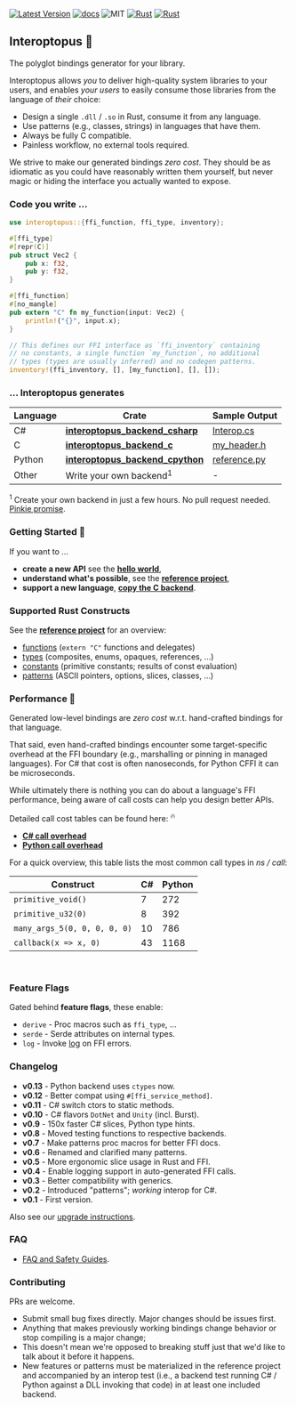 
[![Latest Version]][crates.io]
[![docs]][docs.rs]
![MIT]
[![Rust](https://img.shields.io/badge/rust-1.53%2B-blue.svg?maxAge=3600)](https://github.com/ralfbiedert/interoptopus)
[![Rust](https://github.com/ralfbiedert/interoptopus/actions/workflows/rust.yml/badge.svg?branch=master)](https://github.com/ralfbiedert/interoptopus/actions/workflows/rust.yml)

## Interoptopus 🐙

The polyglot bindings generator for your library.

Interoptopus allows _you_ to deliver high-quality system libraries
to your users, and enables _your users_ to easily consume those libraries from the
language of _their_ choice:

- Design a single `.dll` / `.so` in Rust, consume it from any language.
- Use patterns (e.g., classes, strings) in languages that have them.
- Always be fully C compatible.
- Painless workflow, no external tools required.

We strive to make our generated bindings _zero cost_. They should be as idiomatic
as you could have reasonably written them yourself, but never magic or hiding the interface
you actually wanted to expose.



### Code you write ...

```rust
use interoptopus::{ffi_function, ffi_type, inventory};

#[ffi_type]
#[repr(C)]
pub struct Vec2 {
    pub x: f32,
    pub y: f32,
}

#[ffi_function]
#[no_mangle]
pub extern "C" fn my_function(input: Vec2) {
    println!("{}", input.x);
}

// This defines our FFI interface as `ffi_inventory` containing
// no constants, a single function `my_function`, no additional
// types (types are usually inferred) and no codegen patterns.
inventory!(ffi_inventory, [], [my_function], [], []);

```


### ... Interoptopus generates

| Language | Crate | Sample Output |
| --- | --- | --- |
| C# | [**interoptopus_backend_csharp**](https://crates.io/crates/interoptopus_backend_csharp) | [Interop.cs](https://github.com/ralfbiedert/interoptopus/blob/master/backends/csharp/tests/output_safe/Interop.cs) |
| C | [**interoptopus_backend_c**](https://crates.io/crates/interoptopus_backend_c) | [my_header.h](https://github.com/ralfbiedert/interoptopus/blob/master/backends/c/tests/output/my_header.h) |
| Python | [**interoptopus_backend_cpython**](https://crates.io/crates/interoptopus_backend_cpython) | [reference.py](https://github.com/ralfbiedert/interoptopus/blob/master/backends/cpython/tests/output/reference_project.py) |
| Other | Write your own backend<sup>1</sup> | - |

<sup>1</sup> Create your own backend in just a few hours. No pull request needed. [Pinkie promise](https://github.com/ralfbiedert/interoptopus/blob/master/FAQ.md#new-backends).



### Getting Started 🍼

If you want to ...
- **create a new API** see the [**hello world**](https://github.com/ralfbiedert/interoptopus/tree/master/examples/hello_world),
- **understand what's possible**, see the [**reference project**](https://github.com/ralfbiedert/interoptopus/tree/master/reference_project/src),
- **support a new language**, [**copy the C backend**](https://github.com/ralfbiedert/interoptopus/tree/master/backends/c).


### Supported Rust Constructs

See the [**reference project**](https://github.com/ralfbiedert/interoptopus/tree/master/reference_project/src) for an overview:
- [functions](https://github.com/ralfbiedert/interoptopus/blob/master/reference_project/src/functions.rs) (`extern "C"` functions and delegates)
- [types](https://github.com/ralfbiedert/interoptopus/blob/master/reference_project/src/types.rs) (composites, enums, opaques, references, ...)
- [constants](https://github.com/ralfbiedert/interoptopus/blob/master/reference_project/src/constants.rs) (primitive constants; results of const evaluation)
- [patterns](https://github.com/ralfbiedert/interoptopus/tree/master/reference_project/src/patterns) (ASCII pointers, options, slices, classes, ...)


### Performance 🏁

Generated low-level bindings are _zero cost_ w.r.t. hand-crafted bindings for that language.

That said, even hand-crafted bindings encounter some target-specific overhead
at the FFI boundary (e.g., marshalling or pinning in managed languages). For C# that cost
is often nanoseconds, for Python CFFI it can be microseconds.

While ultimately there is nothing you can do about a language's FFI performance, being aware of call costs
can help you design better APIs.

Detailed call cost tables can be found here: <sup>🔥</sup>

- [**C# call overhead**](https://github.com/ralfbiedert/interoptopus/blob/master/backends/csharp/benches/BENCHMARK_RESULTS.md)
- [**Python call overhead**](https://github.com/ralfbiedert/interoptopus/blob/master/backends/cpython/tests/output/BENCHMARK_RESULTS.md)

For a quick overview, this table lists the most common call types in _ns / call_:

| Construct | C# | Python |
| --- | --- | --- |
| `primitive_void()` | 7 | 272 |
| `primitive_u32(0)` | 8 | 392 |
| `many_args_5(0, 0, 0, 0, 0)` | 10 | 786 |
| `callback(x => x, 0)` | 43 | 1168 |

<br/>



### Feature Flags

Gated behind **feature flags**, these enable:

- `derive` - Proc macros such as `ffi_type`, ...
- `serde` - Serde attributes on internal types.
- `log` - Invoke [log](https://crates.io/crates/log) on FFI errors.


### Changelog

- **v0.13** - Python backend uses `ctypes` now.
- **v0.12** - Better compat using `#[ffi_service_method]`.
- **v0.11** - C# switch ctors to static methods.
- **v0.10** - C# flavors `DotNet` and `Unity` (incl. Burst).
- **v0.9** - 150x faster C# slices, Python type hints.
- **v0.8** - Moved testing functions to respective backends.
- **v0.7** - Make patterns proc macros for better FFI docs.
- **v0.6** - Renamed and clarified many patterns.
- **v0.5** - More ergonomic slice usage in Rust and FFI.
- **v0.4** - Enable logging support in auto-generated FFI calls.
- **v0.3** - Better compatibility with generics.
- **v0.2** - Introduced "patterns"; _working_ interop for C#.
- **v0.1** - First version.

Also see our [upgrade instructions](https://github.com/ralfbiedert/interoptopus/blob/master/UPGRADE_INSTRUCTIONS.md).


### FAQ

- [FAQ and Safety Guides](https://github.com/ralfbiedert/interoptopus/blob/master/FAQ.md).


### Contributing

PRs are welcome.

- Submit small bug fixes directly. Major changes should be issues first.
- Anything that makes previously working bindings change behavior or stop compiling
is a major change;
- This doesn't mean we're opposed to breaking stuff just that
we'd like to talk about it before it happens.
- New features or patterns must be materialized in the reference project and accompanied by
an interop test (i.e., a backend test running C# / Python against a DLL invoking that code)
in at least one included backend.

[Latest Version]: https://img.shields.io/crates/v/interoptopus.svg
[crates.io]: https://crates.io/crates/interoptopus
[MIT]: https://img.shields.io/badge/license-MIT-blue.svg
[docs]: https://docs.rs/interoptopus/badge.svg
[docs.rs]: https://docs.rs/interoptopus/
